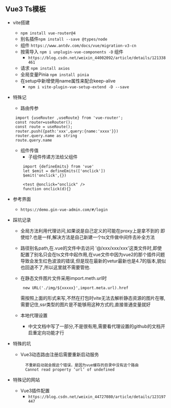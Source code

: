 ## Vue3 Ts模板

- vite搭建
  - `npm install vue-router@4`
  - 别名插件`npm install --save @types/node`
  - 组件 `https://www.antdv.com/docs/vue/migration-v3-cn`
  - 按需导入 `npm i unplugin-vue-components -D` 组件
    - `https://blog.csdn.net/weixin_44002092/article/details/121338461`
  - 请求 `npm install axios`  
  - 全局变量Pinia `npm install pinia`
  - 在setup中新增使用name属性来配合keep-alive
    - `npm i vite-plugin-vue-setup-extend -D --save`
- 特殊记
  - 路由传参
  ```
   import {useRouter ,useRoute} from 'vue-router';
   const router=useRouter();
   const route = useRoute();
   router.push({path:'xxx',query:{name:'xxxx'}})
   router.query.name as string
   route.query.name
  ```  
  - 组件传值
    - 子组件传递方法给父组件
    ```
     import {defineEmits} from 'vue'
     let $emit = defineEmits(['onclick'])
     $emit('onclick',{})

     <test @onclick="onclick" />
     function onclick(d){}
    ```  

- 参考界面
  - `https://demo.gin-vue-admin.com/#/login`  

- 踩坑记录
  - 全局方法利用代理访问,如果说是自己定义的可能在proxy上是拿不到的
    即使给?.也是一样,解决方法是自己新建一个ts文件做中间件去补全方法

  - 路径别名path,在.vue的文件中去访问 '@/xxx/xxx/xxx'这类文件时,即使
    配置了别名只会在ts文件中起作用,在vue文件中因为vue2的那个插件问题
    导致会发生红色波浪的错误,但是现在最新的vetur最新也是4.7的版本,貌似
    也回退不了,所以这里就不需要管他.

  - 在静态文件图片文件采用import.meth.url时
     ```
      new URL('./img/${xxxxx}',import.meta.url).href
     ```  
    需按照上面的形式来写,不然在打包时vite无法去解析静态资源的图片在哪,
    需要记住,ssr类型的图片是不能够用这种方式的,直接普通变量就好

  - 本地代理设置
    - 中文文档中写了一部分,不是很有用,需要看代理设置的github的文档开启重定向功能才行 


- 特殊的坑
  - Vue3动态路由注册后需要重新启动服务
    ```
      不重新启动就会报这个错误，是因为vue缓存的目录中没有这个路由
      Cannot read property ‘url’ of undefined
    ```
- 特殊记的网站
  - Vue3插件配置 
    - `https://blog.csdn.net/weixin_44727080/article/details/123197447`